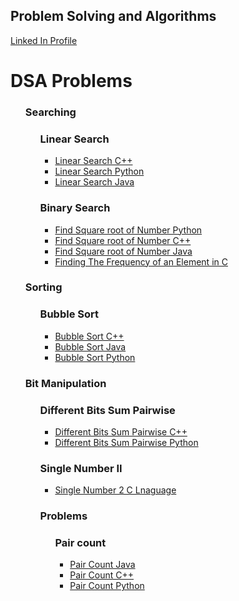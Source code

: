 <h2>Problem Solving and Algorithms</h2>
</head>

<body>
<a href="https://www.linkedin.com/in/praveen-acharya-226a22125/">Linked In Profile</a>
 
<h1>DSA Problems</h1>
  
<ul>
  <h3>Searching</h3>
  <ul class="ulr">
    <h3>Linear Search</h3>
    <ul>
    <li><a href="https://github.com/Hacker-Pravii/Backend-Development/blob/main/Linear%20Search">Linear Search C++</a></li>
    <li><a href="https://github.com/Hacker-Pravii/Backend-Development/blob/main/Linear%20Search%20Python">Linear Search Python</a></li>
    <li><a href="https://github.com/Hacker-Pravii/Backend-Development/blob/main/Linear%20Search%20Java">Linear Search Java</a></li>
     </ul>
  </ul>
  <ul class="ulr">
    <h3>Binary Search</h3>
    <ul>
    <li><a href="https://github.com/PraviinPravii/Backend-Development/blob/main/Binary%20Search%20Square%20root%20of%20a%20number%20Python.py">Find Square root of Number Python</a></li>
     <li><a href="https://github.com/PraviinPravii/Backend-Development/blob/main/Binary%20Search%20Square%20root%20of%20a%20number%20C%2B%2B.cpp">Find Square root of Number C++</a></li>
     <li><a href="https://github.com/PraviinPravii/Backend-Development/blob/main/Binary%20Search%20Square%20root%20of%20a%20number%20Java.java">Find Square root of Number Java</a></li>
     <li><a href="https://github.com/PraviinPravii/Backend-Development/blob/main/BS_Frequency_of_element.c">Finding The Frequency of an Element in C</a></li>
     </ul>
     
  </ul>
 
 
 
  <h3>Sorting</h3>
  <ul class="ulr">
    <h3>Bubble Sort</h3>
    <ul>
    <li><a href="https://github.com/Hacker-Pravii/Backend-Development/blob/main/Bubble%20Sort%20C%2B%2B">Bubble Sort C++</a></li>
    <li><a href="https://github.com/Hacker-Pravii/Backend-Development/blob/main/Bubble%20Sort%20Java">Bubble Sort Java</a></li>
    <li><a href="https://github.com/Hacker-Pravii/Backend-Development/blob/main/Bubble%20Sort%20Python">Bubble Sort Python</a></li>
     </ul>
  </ul>
  
   <h3>Bit Manipulation</h3>
  <ul class="ulr">
    <h3>Different Bits Sum Pairwise</h3>
    <ul>
    <li><a href="https://github.com/PraviinPravii/Backend-Development/blob/main/different_bit_sum_C%2B%2B.cpp">Different Bits Sum Pairwise C++</a></li>
    <li><a href="https://github.com/PraviinPravii/Backend-Development/blob/main/Defferent_bits_sum.py">Different Bits Sum Pairwise Python</a></li>
     </ul>
   <h3>Single Number II</h3>
    <ul>
    <li><a href="https://github.com/PraviinPravii/Algorithems/blob/main/Single%20Number%20%7C%7C%20in%20C%20Language.c">Single Number 2 C Lnaguage</a></li>
     </ul>
 
 
 

  
  
  
  

 
  

  
  
 


  
  

 <h3>Problems</h3>
 <ul style="ulr">
    <h3>Pair count</h3>
    <ul>
    <li><a href="https://github.com/Hacker-Pravii/Backend-Development/blob/main/Pair%20count%20Java">Pair Count Java</a></li>
    <li><a href="https://github.com/Hacker-Pravii/Backend-Development/blob/main/Pair%20count%20C%2B%2B">Pair Count C++</a></li>
    <li><a href="https://github.com/Hacker-Pravii/Backend-Development/blob/main/Pair%20count%20Python">Pair Count Python</a></li>
     </ul>
  </ul>
  

</body>
</html>
